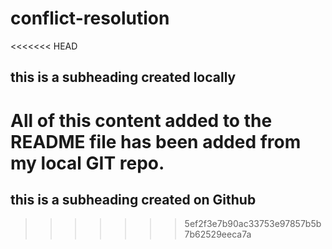 # conflict-resolution

<<<<<<< HEAD
## this is a subheading created locally

All of this content added to the README file has been added from my local GIT repo.
=======
## this is a subheading created on Github
>>>>>>> 5ef2f3e7b90ac33753e97857b5b7b62529eeca7a
